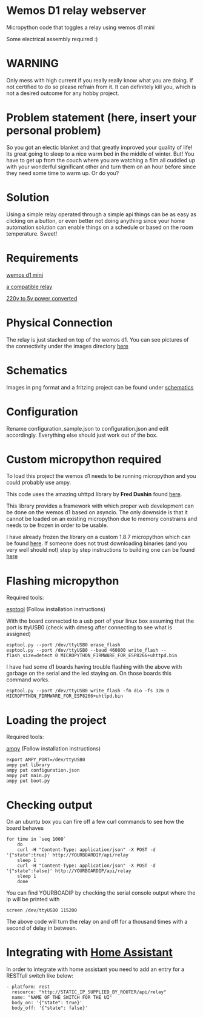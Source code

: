 # Wemos D1 relay webserver
Micropython code that toggles a relay using wemos d1 mini

Some electrical assembly required :)

# WARNING
Only mess with high current if you really really know what you are doing. If
not certified to do so please refrain from it. It can definitely kill you,
which is not a desired outcome for any hobby project.


# Problem statement (here, insert your personal problem)
So you got an electic blanket and that greatly improved your quality of life!
Its great going to sleep to a nice warm bed in the middle of winter.
But! You have to get up from the couch where you are watching a film all cuddled
up with your wonderful significant other and turn them on an hour before since they
need some time to warm up. Or do you?

# Solution
Using a simple relay operated through a simple api things can be as easy as clicking
on a button, or even better not doing anything since your home automation solution
can enable things on a schedule or based on the room temperature. Sweet!



# Requirements
[wemos d1 mini](https://www.aliexpress.com/item/D1-mini-Mini-NodeMcu-4M-bytes-Lua-WIFI-Internet-of-Things-development-board-based-ESP8266-by/32644199530.html)

[a compatible relay](https://www.aliexpress.com/item/Smart-Electronics-Relay-Shield-for-Wemos-D1-mini-Relay-Module-Free-shipping/32664403256.html)

[220v to 5v power converted](https://www.aliexpress.com/item/5V-700mA-3-5W-AC-DC-Precision-Buck-Converter-AC-220v-to-5v-DC-step-down/32649591757.html)


# Physical Connection

The relay is just stacked on top of the wemos d1. You can see pictures of the connectivity under the images directory [here](images)


# Schematics

Images in png format and a fritzing project can be found under [schematics](schematics)


# Configuration

 Rename configuration_sample.json to configuration.json and edit accordingly.
  Everything else should just work out of the box.

# Custom micropython required

To load this project the wemos d1 needs to be running micropython and you
could probably use ampy.

This code uses the amazing uhttpd library by **Fred Dushin** found [here](https://github.com/fadushin/esp8266/tree/master/micropython/uhttpd).

This library provides a framework with which proper web development can be
done on the wemos d1 based on asyncio. The only downside is that it cannot be
 loaded on an existing micropython due to memory constrains and needs to be
 frozen in order to be usable.

I have already frozen the library on a custom 1.8.7 micropython which can be
found [here](firmware/esp8266-20170517-v1.8.7-uhttpd.bin). If someone does
not trust downloading binaries (and you very well should not) step by step
instructions to building one can be found [here](documentation/freezing_uhttpd.md)

# Flashing micropython

Required tools:

   [esptool](https://github.com/espressif/esptool) (Follow installation instructions)

  With the board connected to a usb port of your linux box assuming that the
  port is ttyUSB0 (check with dmesg after connecting to see what is assigned)

    esptool.py --port /dev/ttyUSB0 erase_flash
    esptool.py --port /dev/ttyUSB0 --baud 460800 write_flash --flash_size=detect 0 MICROPYTHON_FIRMWARE_FOR_ESP8266+uhttpd.bin

  I have had some d1 boards having trouble flashing with the above with
  garbage on the serial and the led staying on. On those boards this command
  works.

    esptool.py --port /dev/ttyUSB0 write_flash -fm dio -fs 32m 0 MICROPYTHON_FIRMWARE_FOR_ESP8266+uhttpd.bin


# Loading the project

Required tools:

   [ampy](https://github.com/adafruit/ampy) (Follow installation instructions)

    export AMPY_PORT=/dev/ttyUSB0
    ampy put library
    ampy put configuration.json
    ampy put main.py
    ampy put boot.py

# Checking output

   On an ubuntu box you can fire off a few curl commands to see how the board
    behaves

    for time in `seq 1000`
        do
        curl -H "Content-Type: application/json" -X POST -d '{"state":true}' http://YOURBOARDIP/api/relay
        sleep 1
        curl -H "Content-Type: application/json" -X POST -d '{"state":false}' http://YOURBOARDIP/api/relay
        sleep 1
        done

   You can find YOURBOADIP by checking the serial console output where the ip
    will be printed with

    screen /dev/ttyUSB0 115200

   The above code will turn the relay on and off for a thousand
    times with a second of delay in between.

# Integrating with [Home Assistant](https://home-assistant.io/)

 In order to integrate with home assistant you need to add an entry for a
 RESTfull switch like below:

    - platform: rest
      resource: "http://STATIC_IP_SUPPLIED_BY_ROUTER/api/relay"
      name: "NAME OF THE SWITCH FOR THE UI"
      body_on: '{"state": true}'
      body_off: '{"state": false}'
